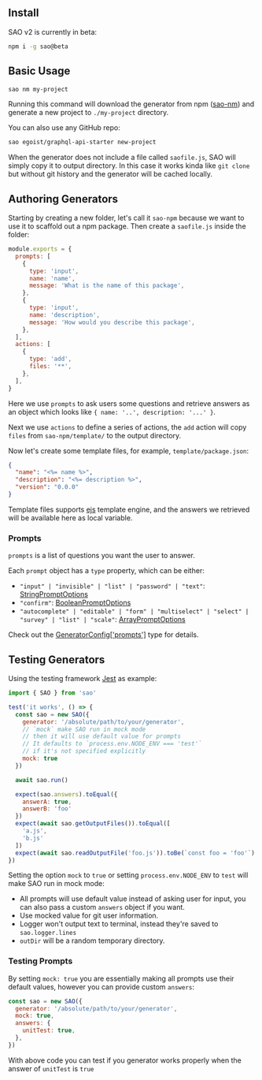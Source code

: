 ## Install

SAO v2 is currently in beta:

```bash
npm i -g sao@beta
```

## Basic Usage

```bash
sao nm my-project
```

Running this command will download the generator from npm ([sao-nm](https://npm.im/sao-nm)) and generate a new project to `./my-project` directory.

You can also use any GitHub repo:

```bash
sao egoist/graphql-api-starter new-project
```

When the generator does not include a file called `saofile.js`, SAO will simply copy it to output directory. In this case it works kinda like `git clone` but without git history and the generator will be cached locally.

## Authoring Generators

Starting by creating a new folder, let's call it `sao-npm` because we want to use it to scaffold out a npm package. Then create a `saofile.js` inside the folder:

```js
module.exports = {
  prompts: [
    {
      type: 'input',
      name: 'name',
      message: 'What is the name of this package',
    },
    {
      type: 'input',
      name: 'description',
      message: 'How would you describe this package',
    },
  ],
  actions: [
    {
      type: 'add',
      files: '**',
    },
  ],
}
```

Here we use `prompts` to ask users some questions and retrieve answers as an object which looks like `{ name: '..', description: '...' }`.

Next we use `actions` to define a series of actions, the `add` action will copy `files` from `sao-npm/template/` to the output directory.

Now let's create some template files, for example, `template/package.json`:

```json
{
  "name": "<%= name %>",
  "description": "<%= description %>",
  "version": "0.0.0"
}
```

Template files supports [ejs](https://ejs.co) template engine, and the answers we retrieved will be available here as local variable.

### Prompts

`prompts` is a list of questions you want the user to answer.

Each `prompt` object has a `type` property, which can be either:

- `"input" | "invisible" | "list" | "password" | "text"`: [StringPromptOptions](/typedoc/interfaces/stringpromptoptions.html)
- `"confirm"`: [BooleanPromptOptions](/typedoc/interfaces/booleanpromptoptions.html)
- `"autocomplete" | "editable" | "form" | "multiselect" | "select" | "survey" | "list" | "scale"`: [ArrayPromptOptions](/typedoc/interfaces/arraypromptoptions.html)

Check out the [GeneratorConfig['prompts']](/typedoc/interfaces/generatorconfig.html#prompts) type for details.

## Testing Generators

Using the testing framework [Jest](https://jestjs.io/) as example:

```js
import { SAO } from 'sao'

test('it works', () => {
  const sao = new SAO({
    generator: '/absolute/path/to/your/generator',
    // `mock` make SAO run in mock mode
    // then it will use default value for prompts
    // It defaults to `process.env.NODE_ENV === 'test'`
    // if it's not specified explicitly
    mock: true
  })

  await sao.run()

  expect(sao.answers).toEqual({
    answerA: true,
    answerB: 'foo'
  })
  expect(await sao.getOutputFiles()).toEqual([
    'a.js',
    'b.js'
  ])
  expect(await sao.readOutputFile('foo.js')).toBe(`const foo = 'foo'`)
})
```

Setting the option `mock` to `true` or setting `process.env.NODE_ENV` to `test` will make SAO run in mock mode:

- All prompts will use default value instead of asking user for input, you can also pass a custom `answers` object if you want.
- Use mocked value for git user information.
- Logger won't output text to terminal, instead they're saved to `sao.logger.lines`
- `outDir` will be a random temporary directory.

### Testing Prompts

By setting `mock: true` you are essentially making all prompts use their default values, however you can provide custom `answers`:

```js
const sao = new SAO({
  generator: '/absolute/path/to/your/generator',
  mock: true,
  answers: {
    unitTest: true,
  },
})
```

With above code you can test if you generator works properly when the answer of `unitTest` is `true`
